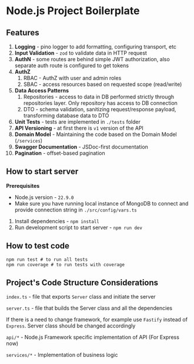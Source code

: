 # Node.js Project Boilerplate

## Features

1. **Logging** - pino logger to add formatting, configuring transport, etc
2. **Input Validation** - `zod` to validate data in HTTP request
3. **AuthN** - some routes are behind simple JWT authorization, also separate auth route is configured to get tokens
4. **AuthZ**
   1. RBAC - AuthZ with user and admin roles
   2. SBAC - access resources based on requested scope (read/write)
5. **Data Access Patterns**
   1. Repositories - access to data in DB performed strictly through repositories layer. Only repository has access to DB connection
   2. DTO - schema validation, sanitizing request/response payload, transforming database data to DTO
6. **Unit Tests** - tests are implemented in `./tests` folder
7. **API Versioning** - at first there is `v1` version of the API
8. **Domain Model** - Maintaining the code based on the Domain Model (`/services`)
9. **Swagger Documentation** - JSDoc-first documentation
10. **Pagination** - offset-based pagination

## How to start server

**Prerequisites**

- Node.js version - `22.9.0`
- Make sure you have running local instance of MongoDB to connect and provide connection string in `./src/config/vars.ts`

1. Install dependencies - `npm install`
2. Run development script to start server - `npm run dev`


## How to test code

```shell
npm run test # to run all tests
npm run coverage # to run tests with coverage
```

## Project's Code Structure Considerations

`index.ts` - file that exports `Server` class and initiate the server

`server.ts` - file that builds the Server class and all the dependencies

If there is a need to change framework, for example use `Fastify` instead of `Express`. Server class should be changed accordingly

`api/*` - Node.js Framework specific implementation of API (For Express now)

`services/*` - Implementation of business logic
